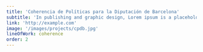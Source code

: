 ```yaml
---
title: 'Coherencia de Políticas para la Diputación de Barcelona'
subtitle: 'In publishing and graphic design, Lorem ipsum is a placeholder text'
link: 'http://example.com'
image: '/images/projects/cpdb.jpg'
lineOfWork: coherence
order: 2
---
```

